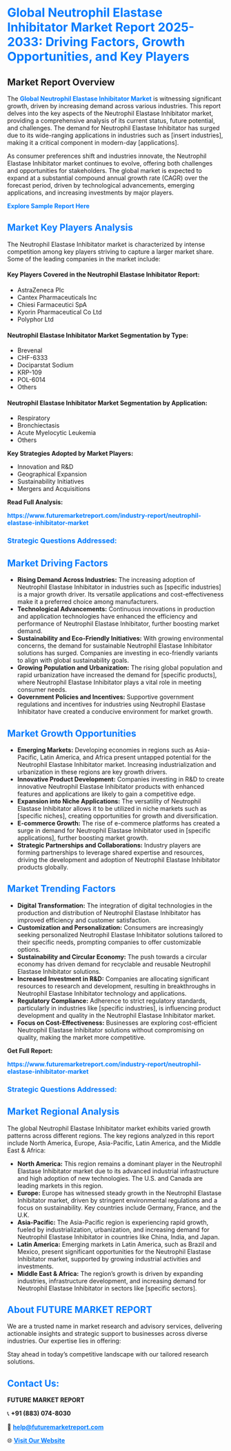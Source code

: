 <h1 style="color: #007BFF;">Global Neutrophil Elastase Inhibitator Market Report 2025-2033: Driving Factors, Growth Opportunities, and Key Players</h1>

<section id="overview">
<h2>Market Report Overview</h2>
<p>The <a href="https://www.futuremarketreport.com/industry-report/neutrophil-elastase-inhibitator-market" style="color: #007BFF; text-decoration: none;"><strong>Global Neutrophil Elastase Inhibitator Market</strong></a> is witnessing significant growth, driven by increasing demand across various industries. This report delves into the key aspects of the Neutrophil Elastase Inhibitator market, providing a comprehensive analysis of its current status, future potential, and challenges. The demand for Neutrophil Elastase Inhibitator has surged due to its wide-ranging applications in industries such as [insert industries], making it a critical component in modern-day [applications].</p>
<p>As consumer preferences shift and industries innovate, the Neutrophil Elastase Inhibitator market continues to evolve, offering both challenges and opportunities for stakeholders. The global market is expected to expand at a substantial compound annual growth rate (CAGR) over the forecast period, driven by technological advancements, emerging applications, and increasing investments by major players.</p>
</section>

<section id="overview">
<p><a href="https://www.futuremarketreport.com/request-sample/reportId=54172" style="color: #007BFF; text-decoration: none;"><strong>Explore Sample Report Here</strong></a></p>
</section>

<section id="key-players">
<h2 style="color: #007BFF;">Market Key Players Analysis</h2>
<p>The Neutrophil Elastase Inhibitator market is characterized by intense competition among key players striving to capture a larger market share. Some of the leading companies in the market include:</p>
<h4>Key Players Covered in the Neutrophil Elastase Inhibitator Report:</h4>
<ul><li>AstraZeneca Plc</li><li>Cantex Pharmaceuticals Inc</li><li>Chiesi Farmaceutici SpA</li><li>Kyorin Pharmaceutical Co Ltd</li><li>Polyphor Ltd</li></ul>
<h4>Neutrophil Elastase Inhibitator Market Segmentation by Type:</h4>
<ul><li>Brevenal</li><li>CHF-6333</li><li>Dociparstat Sodium</li><li>KRP-109</li><li>POL-6014</li><li>Others</li></ul>

<h4>Neutrophil Elastase Inhibitator Market Segmentation by Application:</h4>
<ul><li>Respiratory</li><li>Bronchiectasis</li><li>Acute Myelocytic Leukemia</li><li>Others</li></ul>
<p><strong>Key Strategies Adopted by Market Players:</strong></p>
<ul>
<li>Innovation and R&D</li>
<li>Geographical Expansion</li>
<li>Sustainability Initiatives</li>
<li>Mergers and Acquisitions</li>
</ul>
</section>

<section>
<p><strong>Read Full Analysis: </strong></p><a href="https://www.futuremarketreport.com/industry-report/neutrophil-elastase-inhibitator-market" style="color: #007BFF; text-decoration: none;"><strong>https://www.futuremarketreport.com/industry-report/neutrophil-elastase-inhibitator-market</strong></a>
<h3 style="color: #007BFF;">Strategic Questions Addressed:</h3>
</section>

<section id="driving-factors">
<h2 style="color: #007BFF;">Market Driving Factors</h2>
<ul>
<li><strong>Rising Demand Across Industries:</strong> The increasing adoption of Neutrophil Elastase Inhibitator in industries such as [specific industries] is a major growth driver. Its versatile applications and cost-effectiveness make it a preferred choice among manufacturers.</li>
<li><strong>Technological Advancements:</strong> Continuous innovations in production and application technologies have enhanced the efficiency and performance of Neutrophil Elastase Inhibitator, further boosting market demand.</li>
<li><strong>Sustainability and Eco-Friendly Initiatives:</strong> With growing environmental concerns, the demand for sustainable Neutrophil Elastase Inhibitator solutions has surged. Companies are investing in eco-friendly variants to align with global sustainability goals.</li>
<li><strong>Growing Population and Urbanization:</strong> The rising global population and rapid urbanization have increased the demand for [specific products], where Neutrophil Elastase Inhibitator plays a vital role in meeting consumer needs.</li>
<li><strong>Government Policies and Incentives:</strong> Supportive government regulations and incentives for industries using Neutrophil Elastase Inhibitator have created a conducive environment for market growth.</li>
</ul>
</section>

<section id="growth-opportunities">
<h2 style="color: #007BFF;">Market Growth Opportunities</h2>
<ul>
<li><strong>Emerging Markets:</strong> Developing economies in regions such as Asia-Pacific, Latin America, and Africa present untapped potential for the Neutrophil Elastase Inhibitator market. Increasing industrialization and urbanization in these regions are key growth drivers.</li>
<li><strong>Innovative Product Development:</strong> Companies investing in R&D to create innovative Neutrophil Elastase Inhibitator products with enhanced features and applications are likely to gain a competitive edge.</li>
<li><strong>Expansion into Niche Applications:</strong> The versatility of Neutrophil Elastase Inhibitator allows it to be utilized in niche markets such as [specific niches], creating opportunities for growth and diversification.</li>
<li><strong>E-commerce Growth:</strong> The rise of e-commerce platforms has created a surge in demand for Neutrophil Elastase Inhibitator used in [specific applications], further boosting market growth.</li>
<li><strong>Strategic Partnerships and Collaborations:</strong> Industry players are forming partnerships to leverage shared expertise and resources, driving the development and adoption of Neutrophil Elastase Inhibitator products globally.</li>
</ul>
</section>

<section id="trending-factors">
<h2 style="color: #007BFF;">Market Trending Factors</h2>
<ul>
<li><strong>Digital Transformation:</strong> The integration of digital technologies in the production and distribution of Neutrophil Elastase Inhibitator has improved efficiency and customer satisfaction.</li>
<li><strong>Customization and Personalization:</strong> Consumers are increasingly seeking personalized Neutrophil Elastase Inhibitator solutions tailored to their specific needs, prompting companies to offer customizable options.</li>
<li><strong>Sustainability and Circular Economy:</strong> The push towards a circular economy has driven demand for recyclable and reusable Neutrophil Elastase Inhibitator solutions.</li>
<li><strong>Increased Investment in R&D:</strong> Companies are allocating significant resources to research and development, resulting in breakthroughs in Neutrophil Elastase Inhibitator technology and applications.</li>
<li><strong>Regulatory Compliance:</strong> Adherence to strict regulatory standards, particularly in industries like [specific industries], is influencing product development and quality in the Neutrophil Elastase Inhibitator market.</li>
<li><strong>Focus on Cost-Effectiveness:</strong> Businesses are exploring cost-efficient Neutrophil Elastase Inhibitator solutions without compromising on quality, making the market more competitive.</li>
</ul>
</section>

<section>
<p><strong>Get Full Report: </strong></p><a href="https://www.futuremarketreport.com/industry-report/neutrophil-elastase-inhibitator-market" style="color: #007BFF; text-decoration: none;"><strong>https://www.futuremarketreport.com/industry-report/neutrophil-elastase-inhibitator-market</strong></a>
<h3 style="color: #007BFF;">Strategic Questions Addressed:</h3>
</section>


<section id="regional-analysis">
<h2 style="color: #007BFF;">Market Regional Analysis</h2>
<p>The global Neutrophil Elastase Inhibitator market exhibits varied growth patterns across different regions. The key regions analyzed in this report include North America, Europe, Asia-Pacific, Latin America, and the Middle East & Africa:</p>
<ul>
<li><strong>North America:</strong> This region remains a dominant player in the Neutrophil Elastase Inhibitator market due to its advanced industrial infrastructure and high adoption of new technologies. The U.S. and Canada are leading markets in this region.</li>
<li><strong>Europe:</strong> Europe has witnessed steady growth in the Neutrophil Elastase Inhibitator market, driven by stringent environmental regulations and a focus on sustainability. Key countries include Germany, France, and the U.K.</li>
<li><strong>Asia-Pacific:</strong> The Asia-Pacific region is experiencing rapid growth, fueled by industrialization, urbanization, and increasing demand for Neutrophil Elastase Inhibitator in countries like China, India, and Japan.</li>
<li><strong>Latin America:</strong> Emerging markets in Latin America, such as Brazil and Mexico, present significant opportunities for the Neutrophil Elastase Inhibitator market, supported by growing industrial activities and investments.</li>
<li><strong>Middle East & Africa:</strong> The region’s growth is driven by expanding industries, infrastructure development, and increasing demand for Neutrophil Elastase Inhibitator in sectors like [specific sectors].</li>
</ul>
</section>

<footer>
<h2 style="color: #007BFF;">About FUTURE MARKET REPORT</h2>
<p>We are a trusted name in market research and advisory services, delivering actionable insights and strategic support to businesses across diverse industries. Our expertise lies in offering:</p>

<p>Stay ahead in today’s competitive landscape with our tailored research solutions.</p>

<h2 style="color: #007BFF;">Contact Us:</h2>
<p><strong>FUTURE MARKET REPORT</strong></p>
<p>📞 <strong>+91 (883) 074-8030</strong></p>
<p>📧 <strong><a href="mailto:help@futuremarketreport.com" style="color: #007BFF;">help@futuremarketreport.com</a></strong></p>
<p>🌐 <strong><a href="https://www.futuremarketreport.com/" style="color: #007BFF;">Visit Our Website</a></strong></p>
</footer>